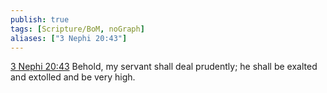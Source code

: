```yaml
---
publish: true
tags: [Scripture/BoM, noGraph]
aliases: ["3 Nephi 20:43"]
---
```

[3 Nephi 20:43](https://churchofjesuschrist.org/study/scriptures/bofm/3-ne/20?lang=eng&id=p43#p43) Behold, my servant shall deal prudently; he shall be exalted and extolled and be very high.
